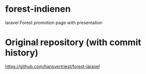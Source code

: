 # forest-indienen
laravel Forest promotion page with presentation
# Original repository (with commit history)
https://github.com/hansvertriest/forest-laravel
